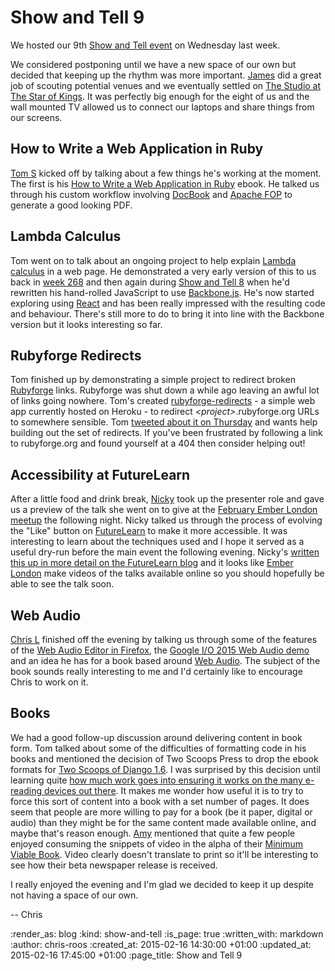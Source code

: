 Show and Tell 9
===============

We hosted our 9th [Show and Tell event][] on Wednesday last week.

We considered postponing until we have a new space of our own but decided that keeping up the rhythm was more important. [James][] did a great job of scouting potential venues and we eventually settled on [The Studio at The Star of Kings](http://starofkings.co.uk/private-hire/). It was perfectly big enough for the eight of us and the wall mounted TV allowed us to connect our laptops and share things from our screens.

## How to Write a Web Application in Ruby

[Tom S][] kicked off by talking about a few things he's working at the moment. The first is his [How to Write a Web Application in Ruby][] ebook. He talked us through his custom workflow involving [DocBook][] and [Apache FOP][] to generate a good looking PDF.

## Lambda Calculus

Tom went on to talk about an ongoing project to help explain [Lambda calculus][] in a web page. He demonstrated a very early version of this to us back in [week 268][] and then again during [Show and Tell 8][] when he'd rewritten his hand-rolled JavaScript to use [Backbone.js][]. He's now started exploring using [React][] and has been really impressed with the resulting code and behaviour. There's still more to do to bring it into line with the Backbone version but it looks interesting so far.

## Rubyforge Redirects

Tom finished up by demonstrating a simple project to redirect broken [Rubyforge][] links. Rubyforge was shut down a while ago leaving an awful lot of links going nowhere. Tom's created [rubyforge-redirects][] - a simple web app currently hosted on Heroku - to redirect _\<project>_.rubyforge.org URLs to somewhere sensible. Tom [tweeted about it on Thursday][] and wants help building out the set of redirects. If you've been frustrated by following a link to rubyforge.org and found yourself at a 404 then consider helping out!

## Accessibility at FutureLearn

After a little food and drink break, [Nicky][] took up the presenter role and gave us a preview of the talk she went on to give at the [February Ember London meetup][] the following night. Nicky talked us through the process of evolving the "Like" button on [FutureLearn][] to make it more accessible. It was interesting to learn about the techniques used and I hope it served as a useful dry-run before the main event the following evening. Nicky's [written this up in more detail on the FutureLearn blog][fl-blog-post-accessible-like] and it looks like [Ember London][] make videos of the talks available online so you should hopefully be able to see the talk soon.

## Web Audio

[Chris L][] finished off the evening by talking us through some of the features of the [Web Audio Editor in Firefox][], the [Google I/O 2015 Web Audio demo][] and an idea he has for a book based around [Web Audio][]. The subject of the book sounds really interesting to me and I'd certainly like to encourage Chris to work on it.

## Books

We had a good follow-up discussion around delivering content in book form. Tom talked about some of the difficulties of formatting code in his books and mentioned the decision of Two Scoops Press to drop the ebook formats for [Two Scoops of Django 1.6][]. I was surprised by this decision until learning quite [how much work goes into ensuring it works on the many e-reading devices out there][two-scoops-dropping-ebook]. It makes me wonder how useful it is to try to force this sort of content into a book with a set number of pages. It does seem that people are more willing to pay for a book (be it paper, digital or audio) than they might be for the same content made available online, and maybe that's reason enough. [Amy][] mentioned that quite a few people enjoyed consuming the snippets of video in the alpha of their [Minimum Viable Book][]. Video clearly doesn't translate to print so it'll be interesting to see how their beta newspaper release is received.

I really enjoyed the evening and I'm glad we decided to keep it up despite not having a space of our own.

-- Chris

[Amy]: http://amyeee.com/
[Apache FOP]: http://xmlgraphics.apache.org/fop/
[Backbone.js]: http://backbonejs.org/
[Chris L]: http://blog.chrislowis.co.uk/
[DocBook]: http://www.docbook.org/
[Ember London]: http://emberlondon.com/
[February Ember London meetup]: http://www.meetup.com/London-Emberjs-User-Group/events/218940813/
[fl-blog-post-accessible-like]: https://about.futurelearn.com/blog/accessible-like-button/
[FutureLearn]: https://www.futurelearn.com/
[Google I/O 2015 Web Audio demo]: https://events.google.com/io2015
[How to Write a Web Application in Ruby]: http://rubywebapp.com/
[James]: /james-mead
[Lambda calculus]: http://en.wikipedia.org/wiki/Lambda_calculus
[Minimum Viable Book]: http://minimumviablebook.com/
[Nicky]: http://symphonicknot.com/
[React]: http://facebook.github.io/react/
[Rubyforge]: http://en.wikipedia.org/wiki/RubyForge
[rubyforge-redirects]: https://github.com/tomstuart/rubyforge-redirects
[Show and Tell 8]: /show-and-tell-8
[Show and Tell event]: /show-and-tell-events
[Tom S]: http://codon.com/
[The Studio at The Star of Kings]: http://starofkings.co.uk/private-hire/
[tweeted about it on Thursday]: https://twitter.com/tomstuart/status/565902766087090176
[two-scoops-dropping-ebook]: http://twoscoopspress.com/pages/two-scoops-of-django-1-6-faq#format-1.6
[Two Scoops of Django 1.6]: http://twoscoopspress.com/products/two-scoops-of-django-1-6
[Web Audio]: https://developer.mozilla.org/en-US/docs/Web/API/Web_Audio_API
[Web Audio Editor in Firefox]: https://hacks.mozilla.org/2014/06/introducing-the-web-audio-editor-in-firefox-developer-tools/
[week 268]: /week-268


:render_as: blog
:kind: show-and-tell
:is_page: true
:written_with: markdown
:author: chris-roos
:created_at: 2015-02-16 14:30:00 +01:00
:updated_at: 2015-02-16 17:45:00 +01:00
:page_title: Show and Tell 9
